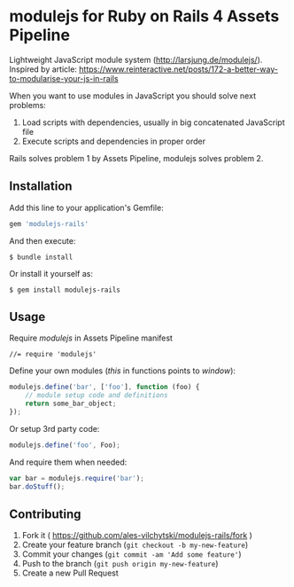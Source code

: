 # modulejs for Ruby on Rails 4 Assets Pipeline

Lightweight JavaScript module system (http://larsjung.de/modulejs/).
Inspired by article: https://www.reinteractive.net/posts/172-a-better-way-to-modularise-your-js-in-rails

When you want to use modules in JavaScript you should solve next problems:

1. Load scripts with dependencies, usually in big concatenated JavaScript file
2. Execute scripts and dependencies in proper order

Rails solves problem 1 by Assets Pipeline, modulejs solves problem 2.

## Installation

Add this line to your application's Gemfile:

```ruby
gem 'modulejs-rails'
```

And then execute:

    $ bundle install

Or install it yourself as:

    $ gem install modulejs-rails

## Usage

Require _modulejs_ in Assets Pipeline manifest

    //= require 'modulejs'
    
Define your own modules (_this_ in functions points to _window_):

```javascript
modulejs.define('bar', ['foo'], function (foo) {
    // module setup code and definitions
    return some_bar_object;
});
```

Or setup 3rd party code:
```javascript
modulejs.define('foo', Foo);
```

And require them when needed:

```javascript
var bar = modulejs.require('bar');
bar.doStuff();
```

## Contributing

1. Fork it ( https://github.com/ales-vilchytski/modulejs-rails/fork )
2. Create your feature branch (`git checkout -b my-new-feature`)
3. Commit your changes (`git commit -am 'Add some feature'`)
4. Push to the branch (`git push origin my-new-feature`)
5. Create a new Pull Request
